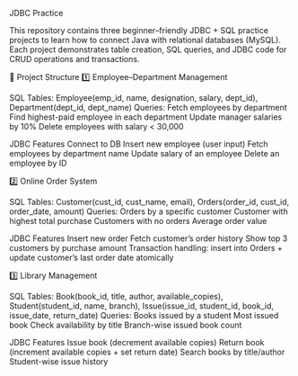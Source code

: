 JDBC Practice

This repository contains three beginner–friendly JDBC + SQL practice projects to learn how
 to connect Java with relational databases (MySQL).
Each project demonstrates table creation, SQL queries, and JDBC code for CRUD operations and transactions.

📂 Project Structure
1️⃣ Employee–Department Management

SQL
Tables: Employee(emp_id, name, designation, salary, dept_id), Department(dept_id, dept_name)
Queries:
Fetch employees by department
Find highest-paid employee in each department
Update manager salaries by 10%
Delete employees with salary < 30,000

JDBC Features
Connect to DB
Insert new employee (user input)
Fetch employees by department name
Update salary of an employee
Delete an employee by ID


2️⃣ Online Order System

SQL
Tables: Customer(cust_id, cust_name, email), Orders(order_id, cust_id, order_date, amount)
Queries:
Orders by a specific customer
Customer with highest total purchase
Customers with no orders
Average order value

JDBC Features
Insert new order
Fetch customer’s order history
Show top 3 customers by purchase amount
Transaction handling: insert into Orders + update customer’s last order date atomically


3️⃣ Library Management


SQL
Tables: Book(book_id, title, author, available_copies),
Student(student_id, name, branch),
Issue(issue_id, student_id, book_id, issue_date, return_date)
Queries:
Books issued by a student
Most issued book
Check availability by title
Branch-wise issued book count

JDBC Features
Issue book (decrement available copies)
Return book (increment available copies + set return date)
Search books by title/author
Student-wise issue history
